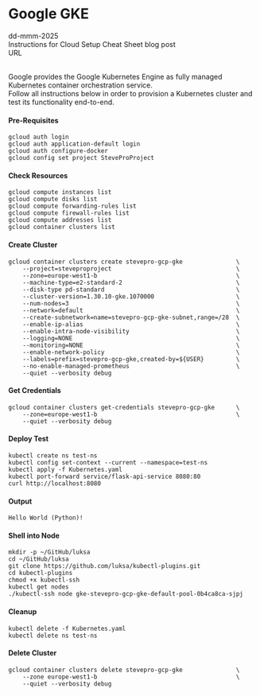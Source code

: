 # Google GKE
dd-mmm-2025
<br />
Instructions for Cloud Setup Cheat Sheet blog post
<br />URL
<br /><br />

Google provides the Google Kubernetes Engine as fully managed Kubernetes container orchestration service.
<br />
Follow all instructions below in order to provision a Kubernetes cluster and test its functionality end-to-end.

#### Pre-Requisites
```
gcloud auth login
gcloud auth application-default login
gcloud auth configure-docker
gcloud config set project SteveProProject
```

#### Check Resources
```
gcloud compute instances list
gcloud compute disks list
gcloud compute forwarding-rules list
gcloud compute firewall-rules list
gcloud compute addresses list
gcloud container clusters list
```

#### Create Cluster
```
gcloud container clusters create stevepro-gcp-gke               \
    --project=steveproproject                                   \
    --zone=europe-west1-b                                       \
    --machine-type=e2-standard-2                                \
    --disk-type pd-standard                                     \
    --cluster-version=1.30.10-gke.1070000                       \
    --num-nodes=3                                               \
    --network=default                                           \
    --create-subnetwork=name=stevepro-gcp-gke-subnet,range=/28  \
    --enable-ip-alias                                           \
    --enable-intra-node-visibility                              \
    --logging=NONE                                              \
    --monitoring=NONE                                           \
    --enable-network-policy                                     \
    --labels=prefix=stevepro-gcp-gke,created-by=${USER}         \
    --no-enable-managed-prometheus                              \
    --quiet --verbosity debug
```

#### Get Credentials
```
gcloud container clusters get-credentials stevepro-gcp-gke      \
    --zone=europe-west1-b                                       \
    --quiet --verbosity debug
```

#### Deploy Test
```
kubectl create ns test-ns
kubectl config set-context --current --namespace=test-ns
kubectl apply -f Kubernetes.yaml
kubectl port-forward service/flask-api-service 8080:80
curl http://localhost:8080
```

#### Output
```
Hello World (Python)!
```

#### Shell into Node
```
mkdir -p ~/GitHub/luksa
cd ~/GitHub/luksa
git clone https://github.com/luksa/kubectl-plugins.git
cd kubectl-plugins
chmod +x kubectl-ssh
kubectl get nodes
./kubectl-ssh node gke-stevepro-gcp-gke-default-pool-0b4ca8ca-sjpj
```

#### Cleanup
```
kubectl delete -f Kubernetes.yaml
kubectl delete ns test-ns
```

#### Delete Cluster
```
gcloud container clusters delete stevepro-gcp-gke               \
    --zone europe-west1-b                                       \
    --quiet --verbosity debug
```
